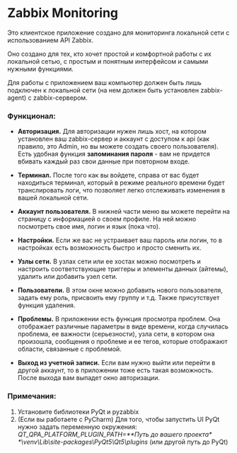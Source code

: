 # Zabbix Monitoring

Это клиентское приложение создано для мониторинга локальной сети с 
использованием API Zabbix.

Оно создано для тех, кто хочет простой и комфортной работы с их
локальной сетью, с простым и понятным интерфейсом и самыми нужными функциями.

Для работы с приложением ваш компьютер должен быть лишь подключен к локальной
сети (на нем должен быть установлен zabbix-agent) c zabbix-сервером.

### Функционал:

- **Авторизация.** Для авторизации нужен лишь хост, на котором установлен ваш
zabbix-сервер и аккаунт с доступом к api (как правило, это Admin, но вы можете
создать своего пользователя). Есть удобная функция **запоминания пароля** - вам
не придется вбивать каждый раз свои данные при повторном входе.


- **Терминал.** После того как вы войдете, справа от вас будет находиться
терминал, который в режиме реального времени будет транслировать логи, что
позволяет легко отслеживать изменения в вашей локальной сети.


- **Аккаунт пользователя.** В нижней части меню вы можете перейти на страницу
с информацией о своем профиле. На ней можно посмотреть свое имя, логин и язык
(пока что).


- **Настройки.** Если же вас не устраивает ваш пароль или логин, то в
настройках есть возможность быстро и просто сменить их.


- **Узлы сети.** В узлах сети или ее хостах можно посмотреть и настроить
соответствующие триггеры и элементы данных (айтемы), удалить или добавить
узел сети.


- **Пользователи.** В этом окне можно добавить нового пользователя, задать ему
роль, присвоить ему группу и т.д. Также присутствует функция удаления.


- **Проблемы.** В приложении есть функция просмотра проблем. Она отображает
различные параметры в виде времени, когда случилась проблема, ее важности
(серьезности), узла сети, в котором она произошла, сообщения о проблеме и
ее тегов, которые отображают области, связанные с проблемой.


- **Выход из учетной записи.** Если вам нужно выйти или перейти в другой
аккаунт, то в приложении тоже есть такая возможность. После выхода вам
выпадет окно авторизации.


### Примечания:

1. Установите библиотеки PyQt и pyzabbix
2. (Если вы работаете с PyCharm) Для того, чтобы запустить UI PyQt нужно задать
переменную окружения: _QT_QPA_PLATFORM_PLUGIN_PATH=\*\*Путь до вашего проекта\*
\*\venv\Lib\site-packages\PyQt5\Qt5\plugins_ (или другой путь до PyQt)